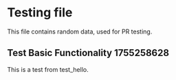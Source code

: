 # Testing file

This file contains random data, used for PR testing.


## Test Basic Functionality 1755258628

This is a test from test_hello.
